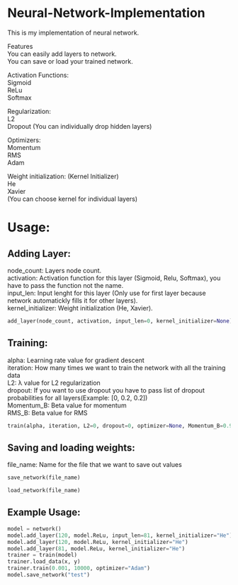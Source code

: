 # Neural-Network-Implementation
 This is my implementation of neural network.

Features<br/>
You can easily add layers to network.<br/>
You can save or load your trained network.<br/>


Activation Functions:<br/>
Sigmoid<br/>
ReLu<br/>
Softmax<br/>

Regularization:<br/>
L2<br/>
Dropout (You can individually drop hidden layers)<br/>

Optimizers:<br/>
Momentum<br/>
RMS<br/>
Adam<br/>

Weight initialization: (Kernel Initializer)<br/>
He<br/>
Xavier<br/>
(You can choose kernel for individual layers)


<h1>Usage:</h1>

<h2>Adding Layer:</h2>

node_count: Layers node count.<br/>
activation: Activation function for this layer (Sigmoid, Relu, Softmax), you have to pass the function not the name.<br/>
input_len: Input lenght for this layer (Only use for first layer because network automatickly fills it for other layers).<br/>
kernel_initializer: Weight initialization (He, Xavier).<br/>

```python
add_layer(node_count, activation, input_len=0, kernel_initializer=None)
```

<h2>Training:</h2>

alpha: Learning rate value for gradient descent<br/>
iteration: How many times we want to train the network with all the training data<br/>
L2: λ value for L2 regularization<br/>
dropout: If you want to use dropout you have to pass list of dropout probabilities for all layers(Example: [0, 0.2, 0.2])<br/>
Momentum_B: Beta value for momentum<br/>
RMS_B: Beta value for RMS<br/>

```python
train(alpha, iteration, L2=0, dropout=0, optimizer=None, Momentum_B=0.9, RMS_B=0.999)
```

<h2>Saving and loading weights:</h2>

file_name: Name for the file that we want to save out values<br/>
```python
save_network(file_name)

load_network(file_name)
```

<h2>Example Usage:</h2>

```python
model = network()
model.add_layer(120, model.ReLu, input_len=81, kernel_initializer="He")
model.add_layer(120, model.ReLu, kernel_initializer="He")
model.add_layer(81, model.ReLu, kernel_initializer="He")
trainer = train(model)
trainer.load_data(x, y)
trainer.train(0.001, 10000, optimizer="Adam")
model.save_network("test")
```
